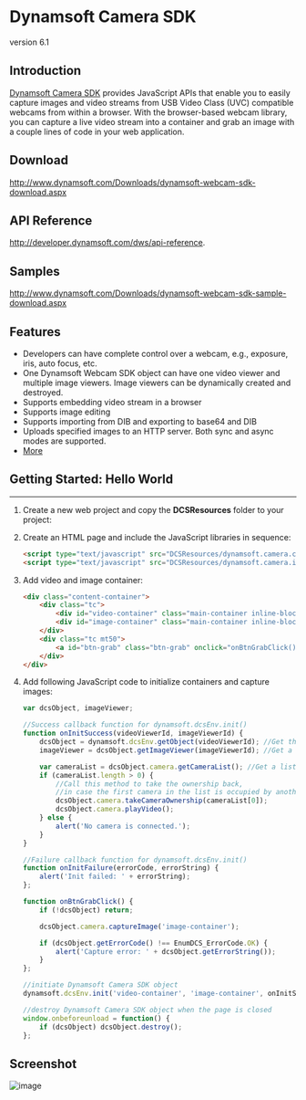 # Dynamsoft Camera SDK

version 6.1

## Introduction
[Dynamsoft Camera SDK][1] provides JavaScript APIs that enable you to easily capture images and video streams from USB Video Class (UVC) compatible webcams from within a browser. With the browser-based webcam library, you can capture a live video stream into a container and grab an image with a couple lines of code in your web application.

## Download
http://www.dynamsoft.com/Downloads/dynamsoft-webcam-sdk-download.aspx

## API Reference
http://developer.dynamsoft.com/dws/api-reference.

## Samples
http://www.dynamsoft.com/Downloads/dynamsoft-webcam-sdk-sample-download.aspx

## Features
* Developers can have complete control over a webcam, e.g., exposure, iris, auto focus, etc.
* One Dynamsoft Webcam SDK object can have one video viewer and multiple image viewers. Image viewers can be dynamically created and destroyed.
* Supports embedding video stream in a browser
* Supports image editing
* Supports importing from DIB and exporting to base64 and DIB
* Uploads specified images to an HTTP server. Both sync and async modes are supported.
* [More][2]

## Getting Started: Hello World
---------------------------------
1. Create a new web project and copy the **DCSResources** folder to your project:
2. Create an HTML page and include the JavaScript libraries in sequence:

    ```HTML
    <script type="text/javascript" src="DCSResources/dynamsoft.camera.config.js"> </script>
    <script type="text/javascript" src="DCSResources/dynamsoft.camera.initiate.js"> </script>
    ```
3. Add video and image container:

    ```HTML
    <div class="content-container">
		<div class="tc">
			<div id="video-container" class="main-container inline-block"></div>
			<div id="image-container" class="main-container inline-block ml15"></div>
		</div>
		<div class="tc mt50">
			<a id="btn-grab" class="btn-grab" onclick="onBtnGrabClick()">Grab</a>
		</div>
	</div>
    ```

5. Add following JavaScript code to initialize containers and capture images:

    ```JavaScript
    var dcsObject, imageViewer;

    //Success callback function for dynamsoft.dcsEnv.init()
    function onInitSuccess(videoViewerId, imageViewerId) {
        dcsObject = dynamsoft.dcsEnv.getObject(videoViewerId); //Get the Dynamsoft Camera SDK object
        imageViewer = dcsObject.getImageViewer(imageViewerId); //Get a specific image viewer

        var cameraList = dcsObject.camera.getCameraList(); //Get a list of available cameras
        if (cameraList.length > 0) {
            //Call this method to take the ownership back, 
            //in case the first camera in the list is occupied by another Dynamsoft Camera process.
            dcsObject.camera.takeCameraOwnership(cameraList[0]);
            dcsObject.camera.playVideo();
        } else {
            alert('No camera is connected.');
        }
    }

    //Failure callback function for dynamsoft.dcsEnv.init()
    function onInitFailure(errorCode, errorString) {
        alert('Init failed: ' + errorString);
    };

    function onBtnGrabClick() {
        if (!dcsObject) return;

        dcsObject.camera.captureImage('image-container');

        if (dcsObject.getErrorCode() !== EnumDCS_ErrorCode.OK) {
            alert('Capture error: ' + dcsObject.getErrorString());
        }
    };

    //initiate Dynamsoft Camera SDK object
    dynamsoft.dcsEnv.init('video-container', 'image-container', onInitSuccess, onInitFailure); 

    //destroy Dynamsoft Camera SDK object when the page is closed
    window.onbeforeunload = function() {
        if (dcsObject) dcsObject.destroy();
    };

    ```

## Screenshot
![image](http://www.dynamsoft.com/assets/images/illus-dws-overview-feature.png)

[1]:http://www.dynamsoft.com/Products/dynamsoft-webcam-sdk.aspx
[2]:http://www.dynamsoft.com/Products/webcam-sdk-features.aspx
